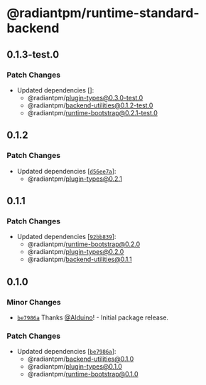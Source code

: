# @radiantpm/runtime-standard-backend

## 0.1.3-test.0

### Patch Changes

-   Updated dependencies []:
    -   @radiantpm/plugin-types@0.3.0-test.0
    -   @radiantpm/backend-utilities@0.1.2-test.0
    -   @radiantpm/runtime-bootstrap@0.2.1-test.0

## 0.1.2

### Patch Changes

-   Updated dependencies [[`d56ee7a`](https://github.com/RadiantPM/RadiantPM/commit/d56ee7a722c213219abb7b6806dcbf0807d70409)]:
    -   @radiantpm/plugin-types@0.2.1

## 0.1.1

### Patch Changes

-   Updated dependencies [[`92bb839`](https://github.com/RadiantPM/RadiantPM/commit/92bb839607e731207231fa999cbcc564c308e23b)]:
    -   @radiantpm/runtime-bootstrap@0.2.0
    -   @radiantpm/plugin-types@0.2.0
    -   @radiantpm/backend-utilities@0.1.1

## 0.1.0

### Minor Changes

-   [`be7986a`](https://github.com/RadiantGuild/Apps.RadiantPM/commit/be7986a62980476e650169f8ec49445ff1943d89) Thanks [@Alduino](https://github.com/Alduino)! - Initial package release.

### Patch Changes

-   Updated dependencies [[`be7986a`](https://github.com/RadiantGuild/Apps.RadiantPM/commit/be7986a62980476e650169f8ec49445ff1943d89)]:
    -   @radiantpm/backend-utilities@0.1.0
    -   @radiantpm/plugin-types@0.1.0
    -   @radiantpm/runtime-bootstrap@0.1.0
